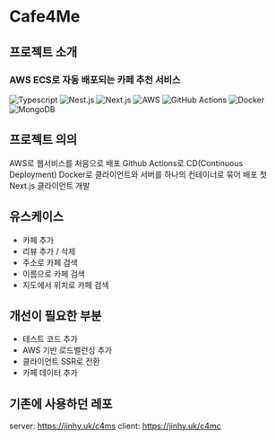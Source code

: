 # Cafe4Me

## 프로젝트 소개

### AWS ECS로 자동 배포되는 카페 추천 서비스

![Typescript](https://img.shields.io/badge/Typescript-3178C6.svg?&style=for-the-badge&logo=Typescript&logoColor=white)
![Nest.js](https://img.shields.io/badge/NestJS-E0234E.svg?&style=for-the-badge&logo=NestJS&logoColor=white)
![Next.js](https://img.shields.io/badge/NextJS-000000.svg?&style=for-the-badge&logo=Next.JS&logoColor=white)
![AWS](https://img.shields.io/badge/AWS-%23FF9900.svg?style=for-the-badge&logo=amazon-aws&logoColor=white)
![GitHub Actions](https://img.shields.io/badge/github%20actions-%232671E5.svg?style=for-the-badge&logo=githubactions&logoColor=white)
![Docker](https://img.shields.io/badge/Docker-2496ED.svg?&style=for-the-badge&logo=Docker&logoColor=white)
![MongoDB](https://img.shields.io/badge/MongoDB-47A248.svg?&style=for-the-badge&logo=MongoDB&logoColor=white)
 
## 프로젝트 의의
AWS로 웹서비스를 처음으로 배포
Github Actions로 CD(Continuous Deployment)
Docker로 클라이언트와 서버를 하나의 컨테이너로 묶어 배포
첫 Next.js 클라이언트 개발

## 유스케이스
- 카페 추가
- 리뷰 추가 / 삭제
- 주소로 카페 검색
- 이름으로 카페 검색
- 지도에서 위치로 카페 검색

## 개선이 필요한 부분
- 테스트 코드 추가
- AWS 기반 로드벨런싱 추가
- 클라이언트 SSR로 전환
- 카페 데이터 추가


## 기존에 사용하던 레포
server: https://jinhy.uk/c4ms
client: https://jinhy.uk/c4mc
